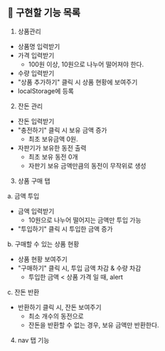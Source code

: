 ## 📌 구현할 기능 목록

1. 상품관리

- 상품명 입력받기
- 가격 입력받기
  - 100원 이상, 10원으로 나누어 떨어져야 한다.
- 수량 입력받기
- "상품 추가하기" 클릭 시 상품 현황에 보여주기
- localStorage에 등록

2. 잔돈 관리

- 잔돈 입력받기
- "충전하기" 클릭 시 보유 금액 증가
  - 최초 보유금액 0원.
- 자판기가 보유한 동전 출력
  - 최초 보유 동전 0개
  - 자판기 보유 금액만큼의 동전이 무작위로 생성

3. 상품 구매 탭

a. 금액 투입

- 금액 입력받기
  - 10원으로 나누어 떨어지는 금액만 투입 가능
- "투입하기" 클릭 시 투입한 금액 증가

b. 구매할 수 있는 상품 현황

- 상품 현황 보여주기
- "구매하기" 클릭 시, 투입 금액 차감 & 수량 차감
  - 투입한 금액 < 상품 가격 일 때, alert

c. 잔돈 반환

- 반환하기 클릭 시, 잔돈 보여주기
  - 최소 개수의 동전으로
  - 잔돈을 반환할 수 없는 경우, 보유 금액만 반환한다.

4. nav 탭 기능
